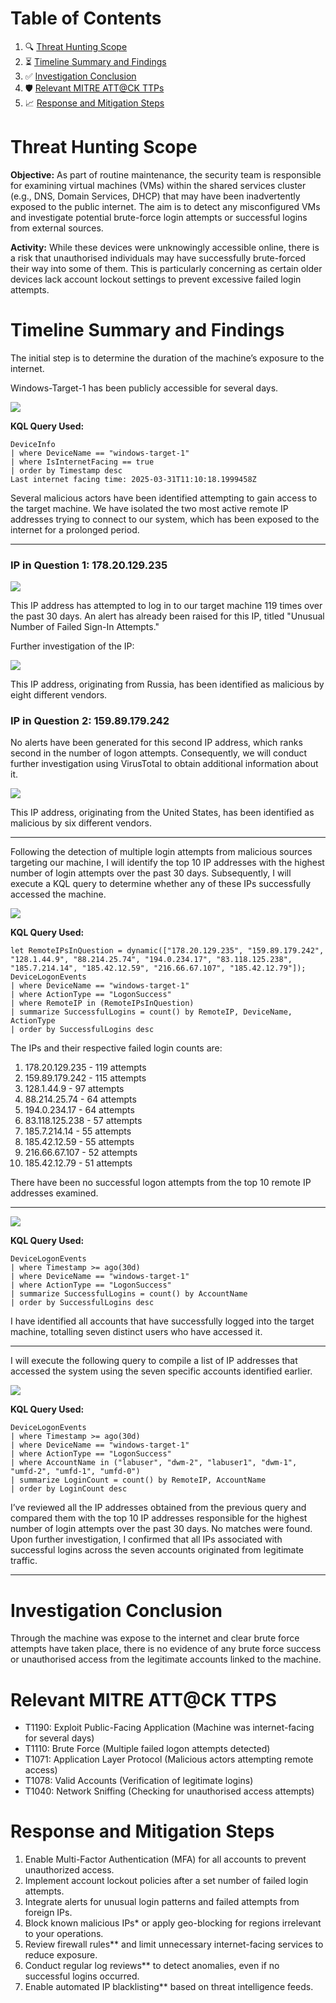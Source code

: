 # Table of Contents

1. 🔍 [Threat Hunting Scope](#threat-hunting-scope)
2. ⏳ [Timeline Summary and Findings](#timeline-summary-and-findings)
3. ✅ [Investigation Conclusion](#investigation-conclusion)
4. 🛡️ [Relevant MITRE ATT@CK TTPs](#relevant-mitre-attck-ttps)
5. 📈 [Response and Mitigation Steps](#response-and-mitigation-steps)

# Threat Hunting Scope

**Objective:** As part of routine maintenance, the security team is responsible for examining virtual machines (VMs) within the shared services cluster (e.g., DNS, Domain Services, DHCP) that may have been inadvertently exposed to the public internet. The aim is to detect any misconfigured VMs and investigate potential brute-force login attempts or successful logins from external sources.

**Activity:** While these devices were unknowingly accessible online, there is a risk that unauthorised individuals may have successfully brute-forced their way into some of them. This is particularly concerning as certain older devices lack account lockout settings to prevent excessive failed login attempts.

# Timeline Summary and Findings

The initial step is to determine the duration of the machine’s exposure to the internet.

Windows-Target-1 has been publicly accessible for several days.

<img src="https://i.imgur.com/ulbl7Yg.png">

**KQL Query Used:**

```
DeviceInfo
| where DeviceName == "windows-target-1"
| where IsInternetFacing == true
| order by Timestamp desc
Last internet facing time: 2025-03-31T11:10:18.1999458Z 
```

Several malicious actors have been identified attempting to gain access to the target machine. We have isolated the two most active remote IP addresses trying to connect to our system, which has been exposed to the internet for a prolonged period.

---

### IP in Question 1: 178.20.129.235

<img src="https://i.imgur.com/0YALYxW.png">

This IP address has attempted to log in to our target machine 119 times over the past 30 days. An alert has already been raised for this IP, titled "Unusual Number of Failed Sign-In Attempts."

Further investigation of the IP:

<img src="https://i.imgur.com/WXM9GWI.png">

This IP address, originating from Russia, has been identified as malicious by eight different vendors.

### IP in Question 2:  159.89.179.242

No alerts have been generated for this second IP address, which ranks second in the number of logon attempts. Consequently, we will conduct further investigation using VirusTotal to obtain additional information about it.

<img src="https://i.imgur.com/AY5dp6V.png">

This IP address, originating from the United States, has been identified as malicious by six different vendors.

--- 

Following the detection of multiple login attempts from malicious sources targeting our machine, I will identify the top 10 IP addresses with the highest number of login attempts over the past 30 days. Subsequently, I will execute a KQL query to determine whether any of these IPs successfully accessed the machine.

<img src="https://i.imgur.com/ttspVmQ.png">

**KQL Query Used:**

```
let RemoteIPsInQuestion = dynamic(["178.20.129.235", "159.89.179.242", "128.1.44.9", "88.214.25.74", "194.0.234.17", "83.118.125.238", "185.7.214.14", "185.42.12.59", "216.66.67.107", "185.42.12.79"]);
DeviceLogonEvents
| where DeviceName == "windows-target-1"
| where ActionType == "LogonSuccess"
| where RemoteIP in (RemoteIPsInQuestion)
| summarize SuccessfulLogins = count() by RemoteIP, DeviceName, ActionType
| order by SuccessfulLogins desc
```


The IPs and their respective failed login counts are:

1.	178.20.129.235 - 119 attempts
2.	159.89.179.242 - 115 attempts
3.	128.1.44.9 - 97 attempts
4.	88.214.25.74 - 64 attempts
5.	194.0.234.17 - 64 attempts
6.	83.118.125.238 - 57 attempts
7.	185.7.214.14 - 55 attempts
8.	185.42.12.59 - 55 attempts
9.	216.66.67.107 - 52 attempts
10.	185.42.12.79 - 51 attempts


There have been no successful logon attempts from the top 10 remote IP addresses examined.

---

<img src="https://i.imgur.com/47ooEvB.png">

**KQL Query Used:**

```
DeviceLogonEvents
| where Timestamp >= ago(30d)
| where DeviceName == "windows-target-1"
| where ActionType == "LogonSuccess"
| summarize SuccessfulLogins = count() by AccountName
| order by SuccessfulLogins desc
```

I have identified all accounts that have successfully logged into the target machine, totalling seven distinct users who have accessed it.

---

I will execute the following query to compile a list of IP addresses that accessed the system using the seven specific accounts identified earlier.

<img src="https://i.imgur.com/BdFN7UO.png">

**KQL Query Used:**

```
DeviceLogonEvents
| where Timestamp >= ago(30d)
| where DeviceName == "windows-target-1"
| where ActionType == "LogonSuccess"
| where AccountName in ("labuser", "dwm-2", "labuser1", "dwm-1", "umfd-2", "umfd-1", "umfd-0")
| summarize LoginCount = count() by RemoteIP, AccountName
| order by LoginCount desc
```

I’ve reviewed all the IP addresses obtained from the previous query and compared them with the top 10 IP addresses responsible for the highest number of login attempts over the past 30 days. No matches were found. Upon further investigation, I confirmed that all IPs associated with successful logins across the seven accounts originated from legitimate traffic.

--- 

# Investigation Conclusion

Through the machine was expose to the internet and clear brute force attempts have taken place, there is no evidence of any brute force success or unauthorised access from the legitimate accounts linked to the machine. 

# Relevant MITRE ATT@CK TTPS

- T1190: Exploit Public-Facing Application (Machine was internet-facing for several days)
- T1110: Brute Force (Multiple failed logon attempts detected)
- T1071: Application Layer Protocol (Malicious actors attempting remote access)
- T1078: Valid Accounts (Verification of legitimate logins)
- T1040: Network Sniffing (Checking for unauthorised access attempts)

# Response and Mitigation Steps

1. Enable Multi-Factor Authentication (MFA) for all accounts to prevent unauthorized access.
2. Implement account lockout policies after a set number of failed login attempts.
3. Integrate alerts for unusual login patterns and failed attempts from foreign IPs.
4. Block known malicious IPs* or apply geo-blocking for regions irrelevant to your operations.
5. Review firewall rules** and limit unnecessary internet-facing services to reduce exposure.
6. Conduct regular log reviews** to detect anomalies, even if no successful logins occurred.
7. Enable automated IP blacklisting** based on threat intelligence feeds.


